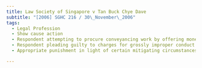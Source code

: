 ```yaml
---
title: Law Society of Singapore v Tan Buck Chye Dave 
subtitle: "[2006] SGHC 216 / 30\_November\_2006"
tags:
  - Legal Profession
  - Show cause action
  - Respondent attempting to procure conveyancing work by offering monetary reward to individuals referring such work to him
  - Respondent pleading guilty to charges for grossly improper conduct in discharge of his professional duty brought against him by Law Society of Singapore
  - Appropriate punishment in light of certain mitigating circumstances

---
```



